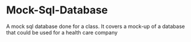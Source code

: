 # Mock-Sql-Database
A mock sql database done for a class. It covers a mock-up of a database that could be used for a health care company
